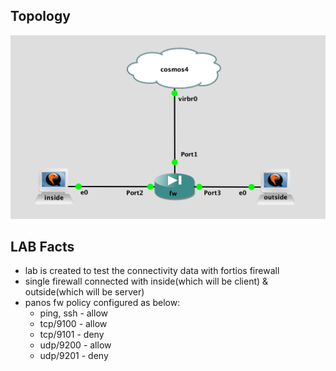 ## Topology

![Topology](Topology.png)

## LAB Facts

- lab is created to test the connectivity data with fortios firewall
- single firewall connected with inside(which will be client) & outside(which will be server)
- panos fw policy configured as below:
  - ping, ssh - allow
  - tcp/9100 - allow
  - tcp/9101 - deny
  - udp/9200 - allow
  - udp/9201 - deny
